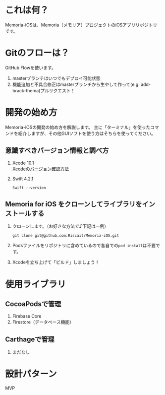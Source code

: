 # これは何？
Memoria-iOSは、Memoria（メモリア）プロジェクトのiOSアプリリポジトリです。

# Gitのフローは？
GitHub Flowを使います。
1. masterブランチはいつでもデプロイ可能状態
2. 機能追加と不具合修正はmasterブランチから生やして作って(e.g. add-brack-thema)プルリクエスト！

# 開発の始め方
Memoria-iOSの開発の始め方を解説します。
主に「ターミナル」を使ったコマンドを紹介しますが、その他GUIソフトを使う方はそちらを使ってください。

## 意識すべきバージョン情報と調べ方
1. Xcode 10.1  
   [Xcodeのバージョン確認方法](http://pippi-pro.com/xcode-version-confirmation)

2. Swift 4.2.1
   ```
   Swift --version
   ```

## Memoria for iOS をクローンしてライブラリをインストールする
1.	クローンします。（お好きな方法で♪下記は一例）
    ```
    git clone git@github.com:Riscait/Memoria-iOS.git
    ```
2.	Podsファイルをリポジトリに含めているので各自での`pod install`は不要です。

3.	Xcodeを立ち上げて「ビルド」しましょう！

# 使用ライブラリ
## CocoaPodsで管理
1.  Firebase Core
2.  Firestore（データベース機能）

## Carthageで管理
1.  まだなし

# 設計パターン
MVP
